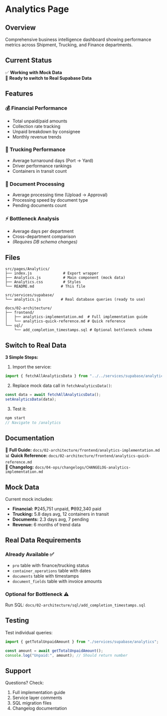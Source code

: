 # Analytics Page

## Overview

Comprehensive business intelligence dashboard showing performance metrics across Shipment, Trucking, and Finance departments.

## Current Status

✅ **Working with Mock Data**  
🔄 **Ready to switch to Real Supabase Data**

## Features

### 💰 Financial Performance

- Total unpaid/paid amounts
- Collection rate tracking
- Unpaid breakdown by consignee
- Monthly revenue trends

### 🚛 Trucking Performance

- Average turnaround days (Port → Yard)
- Driver performance rankings
- Containers in transit count

### 📄 Document Processing

- Average processing time (Upload → Approval)
- Processing speed by document type
- Pending documents count

### ⚡ Bottleneck Analysis

- Average days per department
- Cross-department comparison
- _(Requires DB schema changes)_

## Files

```
src/pages/Analytics/
├── index.js              # Export wrapper
├── Analytics.js          # Main component (mock data)
├── Analytics.css         # Styles
└── README.md            # This file

src/services/supabase/
└── analytics.js         # Real database queries (ready to use)

docs/02-architecture/
├── frontend/
│   ├── analytics-implementation.md  # Full implementation guide
│   └── analytics-quick-reference.md # Quick reference
└── sql/
    └── add_completion_timestamps.sql # Optional bottleneck schema
```

## Switch to Real Data

**3 Simple Steps:**

1. Import the service:

```javascript
import { fetchAllAnalyticsData } from "../../services/supabase/analytics";
```

2. Replace mock data call in `fetchAnalyticsData()`:

```javascript
const data = await fetchAllAnalyticsData();
setAnalyticsData(data);
```

3. Test it:

```javascript
npm start
// Navigate to /analytics
```

## Documentation

📖 **Full Guide:** `docs/02-architecture/frontend/analytics-implementation.md`  
📊 **Quick Reference:** `docs/02-architecture/frontend/analytics-quick-reference.md`  
📝 **Changelog:** `docs/04-ops/changelogs/CHANGELOG-analytics-implementation.md`

## Mock Data

Current mock includes:

- **Financial:** ₱245,751 unpaid, ₱892,340 paid
- **Trucking:** 5.8 days avg, 12 containers in transit
- **Documents:** 2.3 days avg, 7 pending
- **Revenue:** 6 months of trend data

## Real Data Requirements

### Already Available ✅

- `pro` table with finance/trucking status
- `container_operations` table with dates
- `documents` table with timestamps
- `document_fields` table with invoice amounts

### Optional for Bottleneck ⚠️

Run SQL: `docs/02-architecture/sql/add_completion_timestamps.sql`

## Testing

Test individual queries:

```javascript
import { getTotalUnpaidAmount } from "./services/supabase/analytics";

const amount = await getTotalUnpaidAmount();
console.log("Unpaid:", amount); // Should return number
```

## Support

Questions? Check:

1. Full implementation guide
2. Service layer comments
3. SQL migration files
4. Changelog documentation
